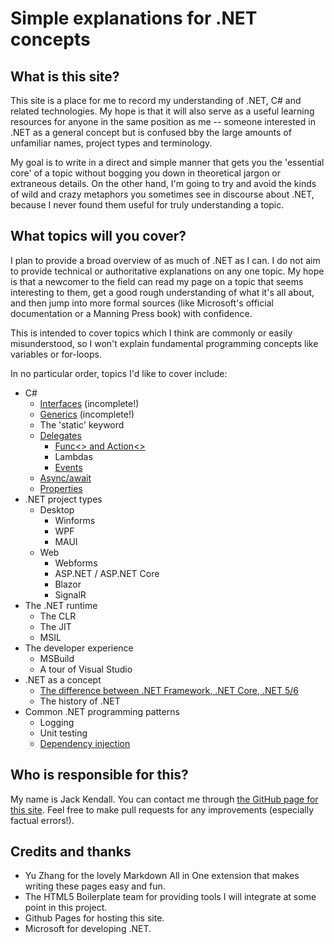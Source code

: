 # Simple explanations for .NET concepts

## What is this site?
This site is a place for me to record my understanding of .NET, C# and related technologies. My hope is that it will also serve as a useful learning resources for anyone in the same position as me -- someone interested in .NET as a general concept but is confused bby the large amounts of unfamiliar names, project types and terminology.

My goal is to write in a direct and simple manner that gets you the 'essential core' of a topic without bogging you down in theoretical jargon or extraneous details. On the other hand, I'm going to try and avoid the kinds of wild and crazy metaphors you sometimes see in discourse about .NET, because I never found them useful for truly understanding a topic.

## What topics will you cover?
I plan to provide a broad overview of as much of .NET as I can. I do not aim to provide technical or authoritative explanations on any one topic. My hope is that a newcomer to the field can read my page on a topic that seems interesting to them, get a good rough understanding of what it's all about, and then jump into more formal sources (like Microsoft's official documentation or a Manning Press book) with confidence.

This is intended to cover topics which I think are commonly or easily misunderstood, so I won't explain fundamental programming concepts like variables or for-loops.

In no particular order, topics I'd like to cover include:
* C#
    * [Interfaces](interfaces.md) (incomplete!)
    * [Generics](generics.md) (incomplete!)
    * The 'static' keyword
    * [Delegates](delegates.md)
      * [Func<> and Action<>](func-and-action.md)
      * Lambdas
      * [Events](events.md)
    * [Async/await](async-await.md)
    * [Properties](properties.md)
* .NET project types
    * Desktop
      * Winforms
      * WPF
      * MAUI 
    * Web
      * Webforms
      * ASP.NET / ASP.NET Core
      * Blazor
      * SignalR 
* The .NET runtime
    * The CLR
    * The JIT
    * MSIL
* The developer experience
    * MSBuild
    * A tour of Visual Studio
* .NET as a concept
    * [The difference between .NET Framework, .NET Core, .NET 5/6](dotnet-versions.md)
    * The history of .NET
* Common .NET programming patterns
    * Logging
    * Unit testing
    * [Dependency injection](dependency-injection.md)

## Who is responsible for this?

My name is Jack Kendall. You can contact me through [the GitHub page for this site](https://github.com/jkendall327/dotnet-explanations). Feel free to make pull requests for any improvements (especially factual errors!).

## Credits and thanks

* Yu Zhang for the lovely Markdown All in One extension that makes writing these pages easy and fun.
* The HTML5 Boilerplate team for providing tools I will integrate at some point in this project.
* Github Pages for hosting this site.
* Microsoft for developing .NET.
